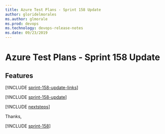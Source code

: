 ```yaml
---
title: Azure Test Plans - Sprint 158 Update
author: gloridelmorales
ms.author: glmorale
ms.prod: devops
ms.technology: devops-release-notes
ms.date: 09/23/2019
---
```


# Azure Test Plans - Sprint 158 Update

## Features

[!INCLUDE [sprint-158-update-links](../_shared/testplans/sprint-158-update-links.md)]

[!INCLUDE [sprint-158-update](../_shared/testplans/sprint-158-update.md)]

[!INCLUDE [nextsteps](../_shared/nextsteps.md)]

Thanks,

[!INCLUDE [sprint-158](../_shared/signer/sprint-158.md)]
